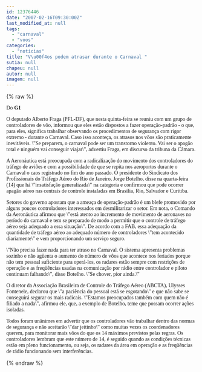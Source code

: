 ```yaml
---
id: 12376446
date: "2007-02-16T09:30:00Z"
last_modified_at: null
tags:
  - "carnaval"
  - "voos"
categories:
  - "noticias"
title: "V\u00f4os podem atrasar durante o Carnaval "
sutia: null
chapeu: null
autor: null
imagem: null
---
```

{% raw %}
<p><P><FONT face=Verdana>Do <STRONG>G1</STRONG></FONT></P></p>
<p><P><FONT face=Verdana>O deputado Alberto Fraga (PFL-DF), que nesta quinta-feira se reuniu com um grupo de controladores de vôo, informou que eles estão dispostos a fazer operação-padrão - o que, para eles, significa trabalhar observando os procedimentos de segurança com rigor extremo - durante o Carnaval. Caso isso aconteça, os atrasos nos vôos são praticamente inevitáveis. \"Se preparem, o carnaval pode ser um transtorno violento. Vai ser o apagão total e ninguém vai conseguir viajar\", advertiu Fraga, em discurso da tribuna da Câmara.</FONT></P></p>
<p><P><FONT face=Verdana>A Aeronáutica está preocupada com a radicalização do movimento dos controladores do tráfego de aviões e com a possibilidade de que se repita nos aeroportos durante o Carnaval o caos registrado no fim do ano passado. O presidente do Sindicato dos Profissionais do Tráfego Aéreo do Rio de Janeiro, Jorge Botelho, disse na quarta-feira (14) que há \"insatisfação generalizada\" na categoria e confirmou que pode ocorrer apagão aéreo nas centrais de controle instaladas em Brasília, Rio, Salvador e Curitiba.</FONT></P></p>
<p><P><FONT face=Verdana>Setores do governo apostam que a ameaça de operação-padrão é um blefe promovido por alguns poucos controladores interessados em desmilitarizar o setor. Em nota, o Comando da Aeronáutica afirmou que \"está atento ao incremento de movimento de aeronaves no período do carnaval e tem se preparado de modo a permitir que o controle de tráfego aéreo seja adequado a essa situação\". De acordo com a FAB, essa adequação da quantidade de tráfego aéreo ao adequado número de controladores \"tem acontecido diariamente\" e vem proporcionando um serviço seguro.</FONT></P></p>
<p><P><FONT face=Verdana>\"Não precisa fazer nada para ter atraso no Carnaval. O sistema apresenta problemas sozinho e não agüenta o aumento do número de vôos que acontece nos feriados porque não tem pessoal suficiente para operá-los, os radares estão sempre com restrições de operação e as freqüências usadas na comunicação por rádio entre controlador e piloto continuam falhando\", disse Botelho. \"Se chover, pior ainda.\"</FONT></P></p>
<p><P><FONT face=Verdana>O diretor da Associação Brasileira de Controle do Tráfego Aéreo (ABCTA), Ulysses Fontenele, declarou que \"a paciência do pessoal está se esgotando\" e que não sabe se conseguirá segurar os mais radicais. \"Estamos preocupados também com quem não é filiado a nada\", afirmou ele, que, a exemplo de Botelho, teme que possam ocorrer ações isoladas. </FONT></P></p>
<p><P><FONT face=Verdana>Todos foram unânimes em advertir que os controladores vão trabalhar dentro das normas de segurança e não aceitarão \"dar jeitinho\" como muitas vezes os coordenadores querem, para monitorar mais vôos do que os 14 máximos previstos pelas regras. Os controladores lembram que este número de 14, é seguido quando as condições técnicas estão em pleno funcionamento, ou seja, os radares da área em operação e as freqüências de rádio funcionando sem interferências.</FONT><BR></P> </p>
{% endraw %}